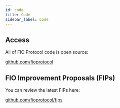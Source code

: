 ```yaml
---
id: code
title: Code
sidebar_label: Code
---
```


## Access

All of FIO Protocol code is open source:

[github.com/fioprotocol](https://github.com/fioprotocol)

## FIO Improvement Proposals (FIPs)

You can review the latest FIPs here:

[github.com/fioprotocol/fips](https://github.com/fioprotocol/fips)

